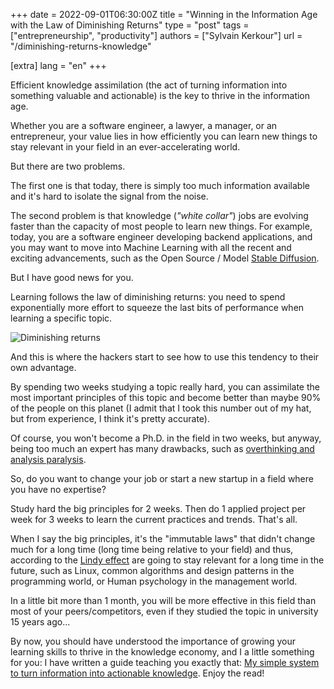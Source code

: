 +++
date = 2022-09-01T06:30:00Z
title = "Winning in the Information Age with the Law of Diminishing Returns"
type = "post"
tags = ["entrepreneurship", "productivity"]
authors = ["Sylvain Kerkour"]
url = "/diminishing-returns-knowledge"

[extra]
lang = "en"
+++


Efficient knowledge assimilation (the act of turning information into something valuable and actionable) is the key to thrive in the information age.

<!-- With the invention of computers, internet and smartphones, Humans won the ability to exchange information at the speed of the light, anywhere, anytime. -->

Whether you are a software engineer, a lawyer, a manager, or an entrepreneur, your value lies in how efficiently you can learn new things to stay relevant in your field in an ever-accelerating world.

But there are two problems.

The first one is that today, there is simply too much information available and it's hard to isolate the signal from the noise.

The second problem is that knowledge (*"white collar"*) jobs are evolving faster than the capacity of most people to learn new things. For example, today, you are a software engineer developing backend applications, and you may want to move into Machine Learning with all the recent and exciting advancements, such as the Open Source / Model [Stable Diffusion](https://stability.ai/blog/stable-diffusion-public-release).

But I have good news for you.

Learning follows the law of diminishing returns: you need to spend exponentially more effort to squeeze the last bits of performance when learning a specific topic.


<!-- we are bombarded with mostly irrelevant information all days long. -->

<!-- As information is now basically free, your value now lies in how you can turn this mountain of information into actionable knowledge that will bring you the results you want. -->


![Diminishing returns](https://kerkour.com/continuous-learning/assets/diminishing_returns.svg)


And this is where the hackers start to see how to use this tendency to their own advantage.

By spending two weeks studying a topic really hard, you can assimilate the most important principles of this topic and become better than maybe 90% of the people on this planet (I admit that I took this number out of my hat, but from experience, I think it's pretty accurate).

Of course, you won't become a Ph.D. in the field in two weeks, but anyway, being too much an expert has many drawbacks, such as [overthinking and analysis paralysis](https://kerkour.com/overthinking).

So, do you want to change your job or start a new startup in a field where you have no expertise?


Study hard the big principles for 2 weeks. Then do 1 applied project per week for 3 weeks to learn the current practices and trends. That's all.

When I say the big principles, it's the "immutable laws" that didn't change much for a long time (long time being relative to your field) and thus, according to the [Lindy effect](https://en.wikipedia.org/wiki/Lindy_effect) are going to stay relevant for a long time in the future, such as Linux, common algorithms and design patterns in the programming world, or Human psychology in the management world.


In a little bit more than 1 month, you will be more effective in this field than most of your peers/competitors, even if they studied the topic in university 15 years ago...


By now, you should have understood the importance of growing your learning skills to thrive in the knowledge economy, and I a little something for you: I have written a guide teaching you exactly that: [My simple system to turn information into actionable knowledge](https://kerkour.com/continuous-learning/introduction). Enjoy the read!
